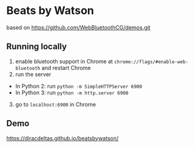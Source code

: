 # Beats by Watson

based on https://github.com/WebBluetoothCG/demos.git

## Running locally

1. enable bluetooth support in Chrome at `chrome://flags/#enable-web-bluetooth` and restart Chrome
2. run the server
  * In Python 2: run `python -m SimpleHTTPServer 6900`
  * In Python 3: run `python -m http.server 6900`
3. go to `localhost:6900` in Chrome

## Demo

https://diracdeltas.github.io/beatsbywatson/

